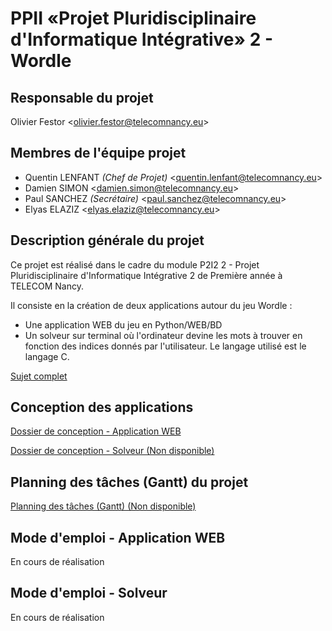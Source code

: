# PPII «Projet Pluridisciplinaire d'Informatique Intégrative» 2 - Wordle

## Responsable du projet

Olivier Festor <<olivier.festor@telecomnancy.eu>>


## Membres de l'équipe projet
- Quentin LENFANT *(Chef de Projet)* <<quentin.lenfant@telecomnancy.eu>>
- Damien SIMON <<damien.simon@telecomnancy.eu>>
- Paul SANCHEZ *(Secrétaire)* <<paul.sanchez@telecomnancy.eu>>
- Elyas ELAZIZ <<elyas.elaziz@telecomnancy.eu>>


## Description générale du projet

Ce projet est réalisé dans le cadre du module P2I2 2 - Projet Pluridisciplinaire d'Informatique Intégrative 2 de Première année à TELECOM Nancy.

Il consiste en la création de deux applications autour du jeu Wordle :
- Une application WEB du jeu en Python/WEB/BD
- Un solveur sur terminal où l'ordinateur devine les mots à trouver en fonction des indices donnés par l'utilisateur. Le langage utilisé est le langage C.

[Sujet complet](./Sujet_P2I2_2_Wordle.pdf)


## Conception des applications

[Dossier de conception - Application WEB](./Conception_application_web.pdf)

[Dossier de conception - Solveur (Non disponible)](./)


## Planning des tâches (Gantt) du projet

[Planning des tâches (Gantt) (Non disponible)](./)


## Mode d'emploi - Application WEB

En cours de réalisation


## Mode d'emploi - Solveur

En cours de réalisation